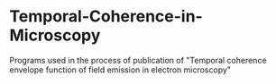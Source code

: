# Temporal-Coherence-in-Microscopy
Programs used in the process of publication of "Temporal coherence envelope function of field emission in electron microscopy"
